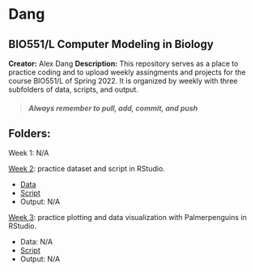 # Dang
## **BIO551/L Computer Modeling in Biology**

**Creator:** Alex Dang
**Description:** This repository serves as a place to practice coding and to upload weekly assingments and projects for the course BIO551/L of Spring 2022. It is organized by weekly with three subfolders of data, scripts, and output.

> ##### _Always remember to pull, add, commit, and push_

## **Folders:**
Week 1: N/A

[Week 2](https://github.com/Biol551-CSUN/Dang/tree/main/week_2): practice dataset and script in RStudio.
* [Data](https://github.com/Biol551-CSUN/Dang/blob/main/week_2/data/weightdata.csv)
* [Script](https://github.com/Biol551-CSUN/Dang/blob/main/week_2/scripts/week2scripts.R)
* Output: N/A

[Week 3](https://github.com/Biol551-CSUN/Dang/tree/main/week_3/scripts): practice plotting and data visualization with Palmerpenguins in RStudio.
* Data: N/A
* [Script](https://github.com/Biol551-CSUN/Dang/blob/main/week_3/scripts/week3script.R)
* Output: N/A
